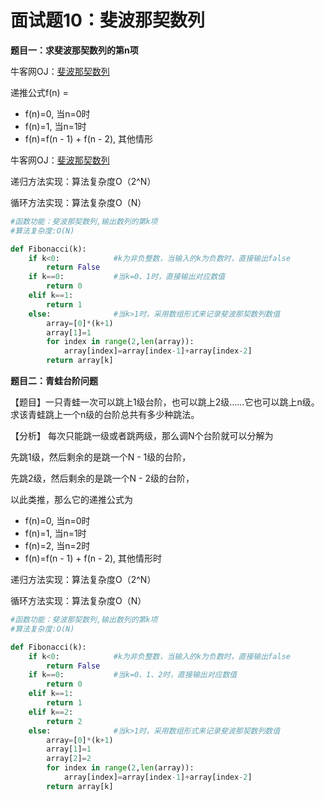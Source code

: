 # 面试题10：斐波那契数列



**题目一：求斐波那契数列的第n项**

牛客网OJ：[斐波那契数列](https://www.nowcoder.com/practice/c6c7742f5ba7442aada113136ddea0c3?tpId=13&tqId=11160&rp=1&ru=%2Fta%2Fcoding-interviews&qru=%2Fta%2Fcoding-interviews%2Fquestion-rankingg)



递推公式f(n) =​

- f(n)=0, 当n=0​时
- f(n)=1, 当n=1时
- f(n)=f(n - 1) + f(n - 2), 其他情形



牛客网OJ：[斐波那契数列](https://www.nowcoder.com/practice/c6c7742f5ba7442aada113136ddea0c3?tpId=13&tqId=11160&rp=1&ru=%2Fta%2Fcoding-interviews&qru=%2Fta%2Fcoding-interviews%2Fquestion-rankingg)



递归方法实现：算法复杂度O（2^N）

循环方法实现：算法复杂度O（N）



```python
#函数功能：斐波那契数列,输出数列的第k项
#算法复杂度:O(N)

def Fibonacci(k):
    if k<0:            #k为非负整数，当输入的k为负数时，直接输出false
        return False
    if k==0:           #当k=0、1时，直接输出对应数值
        return 0
    elif k==1:
        return 1
    else:              #当k>1时，采用数组形式来记录斐波那契数列数值
        array=[0]*(k+1)
        array[1]=1
        for index in range(2,len(array)):
            array[index]=array[index-1]+array[index-2]
        return array[k]
```



**题目二：青蛙台阶问题**

【题目】一只青蛙一次可以跳上1级台阶，也可以跳上2级……它也可以跳上n级。求该青蛙跳上一个n级的台阶总共有多少种跳法。

【分析】
每次只能跳一级或者跳两级，那么调N个台阶就可以分解为

先跳1级，然后剩余的是跳一个N - 1​级的台阶，

先跳2级，然后剩余的是跳一个N - 2​级的台阶，

以此类推，那么它的递推公式为

- f(n)=0, 当n=0时
- f(n)=1, 当n=1时
- f(n)=2, 当n=2时
- f(n)=f(n - 1) + f(n - 2), 其他情形时



递归方法实现：算法复杂度O（2^N）

循环方法实现：算法复杂度O（N）



```python
#函数功能：斐波那契数列,输出数列的第k项
#算法复杂度:O(N)

def Fibonacci(k):
    if k<0:            #k为非负整数，当输入的k为负数时，直接输出false
        return False
    if k==0:           #当k=0、1、2时，直接输出对应数值
        return 0
    elif k==1:
        return 1
    elif k==2:
        return 2
    else:              #当k>1时，采用数组形式来记录斐波那契数列数值
        array=[0]*(k+1)
        array[1]=1
        array[2]=2
        for index in range(2,len(array)):
            array[index]=array[index-1]+array[index-2]
        return array[k]
```

